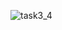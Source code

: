 ![task3_4](https://github.com/SwanyCastle/oz_be_class/assets/49240318/b6eb0f1f-5cfa-47e9-8606-cddd0830a15b)
